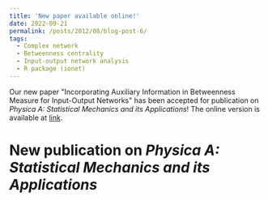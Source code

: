 ```yaml
---
title: 'New paper available online!'
date: 2022-09-21
permalink: /posts/2012/08/blog-post-6/
tags:
  - Complex network
  - Betweenness centrality
  - Input-output network analysis
  - R package (ionet)
---
```


Our new paper "Incorporating Auxiliary Information in Betweenness Measure for Input-Output Networks" has been accepted for publication on <i>Physica A: Statistical Mechanics and its Applications</i>! The online version is available at [link](https://doi.org/10.1016/j.physa.2022.128200).

New publication on <i>Physica A: Statistical Mechanics and its Applications</i>
=====
